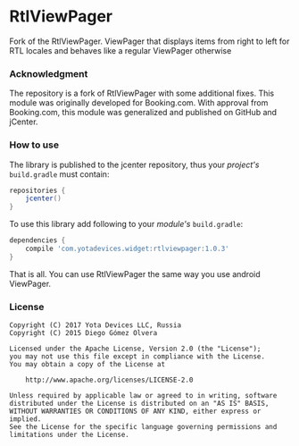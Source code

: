 # RtlViewPager
Fork of the RtlViewPager. ViewPager that displays items from right to left for RTL locales and behaves like a regular ViewPager otherwise

### Acknowledgment
The repository is a fork of RtlViewPager with some additional fixes. This module was originally developed for Booking.com. With approval from Booking.com, this module was generalized and published on GitHub and jCenter.

### How to use

The library is published to the jcenter repository, thus your *project's* `build.gradle` must contain:

```groovy
repositories {
    jcenter()
}
```

To use this library add following to your *module's* `build.gradle`:

```groovy
dependencies {
    compile 'com.yotadevices.widget:rtlviewpager:1.0.3'
}
```

That is all. You can use RtlViewPager the same way you use android ViewPager.

### License
```Text
Copyright (C) 2017 Yota Devices LLC, Russia
Copyright (C) 2015 Diego Gómez Olvera

Licensed under the Apache License, Version 2.0 (the "License");
you may not use this file except in compliance with the License.
You may obtain a copy of the License at

    http://www.apache.org/licenses/LICENSE-2.0

Unless required by applicable law or agreed to in writing, software
distributed under the License is distributed on an "AS IS" BASIS,
WITHOUT WARRANTIES OR CONDITIONS OF ANY KIND, either express or implied.
See the License for the specific language governing permissions and
limitations under the License.
```
